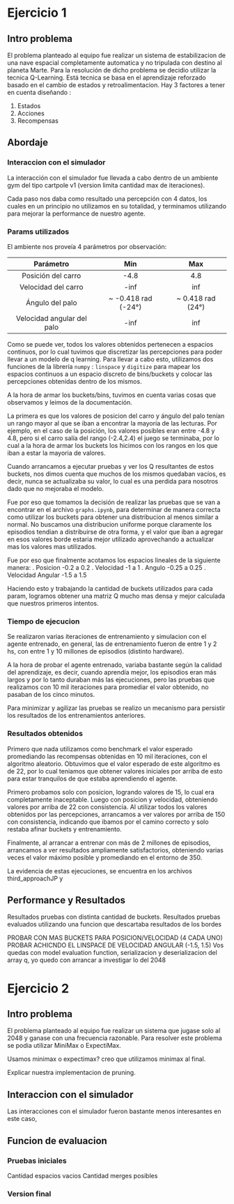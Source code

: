 # Ejercicio 1

## Intro problema

El problema planteado al equipo fue realizar un sistema de estabilizacion de una nave espacial completamente automatica y no tripulada con destino al planeta Marte. Para la resolución de dicho problema se decidio utilizar la tecnica Q-Learning. Está tecnica se basa en el aprendizaje reforzado basado en el cambio de estados y retroalimentacion.
Hay 3 factores a tener en cuenta diseñando :

1. Estados
2. Acciones
3. Recompensas

## Abordaje

### Interaccion con el simulador

La interacción con el simulador fue llevada a cabo dentro de un ambiente gym del tipo cartpole v1 (version limita cantidad max de iteraciones).

Cada paso nos daba como resultado una percepción con 4 datos, los cuales en un principio no utilizamos en su totalidad, y terminamos utilizando para mejorar la performance de nuestro agente.

### Params utilizados


El ambiente nos proveía 4 parámetros por observación:

| Parámetro                  | Min           | Max  |
| :------------------------: |:------------: | :---:|
| Posición del carro         | -4.8 | 4.8 |
| Velocidad del carro        | -inf      |   inf |
| Ángulo del palo            | ~ -0.418 rad (-24°) | ~ 0.418 rad (24°) |
| Velocidad angular del palo | -inf | inf |

Como se puede ver, todos los valores obtenidos pertenecen a espacios continuos, por lo cual tuvimos que discretizar las percepciones para poder llevar a un modelo de q learning. Para llevar a cabo esto, utilizamos dos funciones de la librería ```numpy``` :  ```linspace``` y ```digitize``` para mapear los espacios continuos a un espacio discreto de bins/buckets y colocar las percepciones obtenidas dentro de los mismos.

A la hora de armar los buckets/bins, tuvimos en cuenta varias cosas que observamos y leimos de la documentación. 

La primera es que los valores de posicion del carro y ángulo del palo tenían un rango mayor al que se iban a encontrar la mayoría de las lecturas. Por ejemplo, en el caso de la posición, los valores posibles eran entre -4.8 y 4.8, pero si el carro salía del rango (-2.4,2.4) el juego se terminaba, por lo cual a la hora de armar los buckets los hicimos con los rangos en los que iban a estar la mayoria de valores.

Cuando arrancamos a ejecutar pruebas y ver los Q resultantes de estos buckets, nos dimos cuenta que muchos de los mismos quedaban vacíos, es decir, nunca se actualizaba su valor, lo cual es una perdida para nosotros dado que no mejoraba el modelo.

Fue por eso que tomamos la decisión de realizar las pruebas que se van a encontrar en el archivo ```graphs.ipynb```, para determinar de manera correcta como utilizar los buckets para obtener una distribucion al menos similar a normal. No buscamos una distribucion uniforme porque claramente los episodios tendian a distribuirse de otra forma, y el valor que iban a agregar en esos valores borde estaria mejor utilizado aprovechando a actualizar mas los valores mas utilizados.

Fue por eso que finalmente acotamos los espacios lineales de la siguiente manera:
    . Posicion -0.2 a 0.2
    . Velocidad -1 a 1
    . Angulo -0.25 a 0.25
    . Velocidad Angular -1.5 a 1.5

Haciendo esto y trabajando la cantidad de buckets utilizados para cada param, logramos obtener una matriz Q mucho mas densa y mejor calculada que nuestros primeros intentos.

### Tiempo de ejecucion

Se realizaron varias iteraciones de entrenamiento y simulacion con el agente entrenado, en general, las de entrenamiento fueron de entre 1 y 2 hs, con entre 1 y 10 millones de episodios (distinto hardware).

A la hora de probar el agente entrenado, variaba bastante según la calidad del aprendizaje, es decir, cuando aprendía mejor, los episodios eran más largos y por lo tanto duraban más las ejecuciones, pero las pruebas que realizamos con 10 mil iteraciones para promediar el valor obtenido, no pasaban de los cinco minutos.

Para minimizar y agilizar las pruebas se realizo un mecanismo para persistir los resultados de los entrenamientos anteriores.

### Resultados obtenidos

Primero que nada utilizamos como benchmark el valor esperado promediando las recompensas obtenidas en 10 mil iteraciones, con el algoritmo aleatorio. Obtuvimos que el valor esperado de este algoritmo es de 22, por lo cual teniamos que obtener valores iniciales por arriba de esto para estar tranquilos de que estaba aprendiendo el agente.

Primero probamos solo con posicion, logrando valores de 15, lo cual era completamente inaceptable.
Luego con posicion y velocidad, obteniendo valores por arriba de 22 con consistencia. 
Al utilizar todos los valores obtenidos por las percepciones, arrancamos a ver valores por arriba de 150 con consistencia, indicando que ibamos por el camino correcto y solo restaba afinar buckets y entrenamiento.

Finalmente, al arrancar a entrenar con más de 2 millones de episodios, arrancamos a ver resultados ampliamente satisfactorios, obteniendo varias veces el valor máximo posible y promediando en el entorno de 350.

La evidencia de estas ejecuciones, se encuentra en los archivos third_approachJP y 

## Performance y Resultados

Resultados pruebas con distinta cantidad de buckets.
Resultados pruebas evaluados utilizando una funcion que descartaba resultados de los bordes

PROBAR CON MAS BUCKETS PARA POSICION/VELOCIDAD (4 CADA UNO)
PROBAR ACHICNDO EL LINSPACE DE VELOCIDAD ANGULAR (-1.5, 1.5)
Vos quedas con model evaluation function, serializacion y deserializacion del array q, yo quedo con arrancar a investigar lo del 2048

# Ejercicio 2 

## Intro problema

El problema planteado al equipo fue realizar un sistema que jugase solo al 2048 y ganase con una frecuencia razonable. Para resolver este problema se podia utilizar MiniMax o ExpectiMax.

Usamos minimax o expectimax? creo que utilizamos minimax al final.

Explicar nuestra implementacion de pruning.

## Interaccion con el simulador

Las interacciones con el simulador fueron bastante menos interesantes en este caso,

## Funcion de evaluacion
### Pruebas iniciales
Cantidad espacios vacios
Cantidad merges posibles


### Version final
